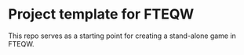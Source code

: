 # Project template for FTEQW

This repo serves as a starting point for creating a stand-alone game in FTEQW.  
